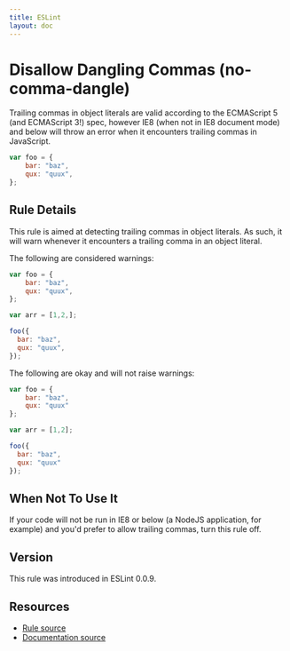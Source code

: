 ```yaml
---
title: ESLint
layout: doc
---
```

<!-- Note: No pull requests accepted for this file. See README.md in the root directory for details. -->
# Disallow Dangling Commas (no-comma-dangle)

Trailing commas in object literals are valid according to the ECMAScript 5 (and ECMAScript 3!) spec, however IE8 (when not in IE8 document mode) and below will throw an error when it encounters trailing commas in JavaScript.

```js
var foo = {
    bar: "baz",
    qux: "quux",
};
```

## Rule Details

This rule is aimed at detecting trailing commas in object literals. As such, it will warn whenever it encounters a trailing comma in an object literal.

The following are considered warnings:

```js
var foo = {
    bar: "baz",
    qux: "quux",
};

var arr = [1,2,];

foo({
  bar: "baz",
  qux: "quux",
});
```

The following are okay and will not raise warnings:

```js
var foo = {
    bar: "baz",
    qux: "quux"
};

var arr = [1,2];

foo({
  bar: "baz",
  qux: "quux"
});
```

## When Not To Use It

If your code will not be run in IE8 or below (a NodeJS application, for example) and you'd prefer to allow trailing commas, turn this rule off.

## Version

This rule was introduced in ESLint 0.0.9.

## Resources

* [Rule source](https://github.com/eslint/eslint/tree/master/lib/rules/no-comma-dangle.js)
* [Documentation source](https://github.com/eslint/eslint/tree/master/docs/rules/no-comma-dangle.md)

